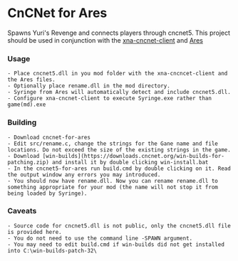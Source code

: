 CnCNet for Ares
================================================================================

Spawns Yuri's Revenge and connects players through cncnet5. This project should be used in conjunction with the [xna-cncnet-client](https://github.com/CnCNet/xna-cncnet-client) and [Ares](https://launchpad.net/ares/+download)

### Usage
    - Place cncnet5.dll in you mod folder with the xna-cncncet-client and the Ares files.
    - Optionally place rename.dll in the mod directory.
    - Syringe from Ares will automatically detect and include cncnet5.dll.
    - Configure xna-cncnet-client to execute Syringe.exe rather than game(md).exe

### Building
    - Download cncnet-for-ares
    - Edit src/rename.c, change the strings for the Gane name and file locations. Do not exceed the size of the existing strings in the game.
    - Download [win-builds](https://downloads.cncnet.org/win-builds-for-patching.zip) and install it by double clicking win-install.bat
    - In the cncnet5-for-ares run build.cmd by double clicking on it. Read the output window any errors you may introduced.
    - You should now have rename.dll. Now you can rename rename.dll to something appropriate for your mod (the name will not stop it from being loaded by Syringe).


### Caveats
    - Source code for cncnet5.dll is not public, only the cncnet5.dll file is provided here.
    - You do not need to use the command line -SPAWN argument.
    - You may need to edit build.cmd if win-builds did not get installed into C:\win-builds-patch-32\
